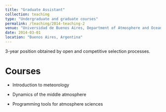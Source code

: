 ```yaml
---
title: "Graduate Assistant"
collection: teaching
type: "Undergraduate and graduate courses"
permalink: /teaching/2014-teaching-2
venue: "Universidad de Buenos Aires, Department of Atmosphere and Ocean Sciences"
date: 2014-03-01
location: "Buenos Aires, Argentina"
---
```


3-year position obtained by open and competitive selection processes.

Courses
======

* Introduction to meteorology

* Dynamics of the middle atmosphere

* Programming tools for atmosphere sciences

